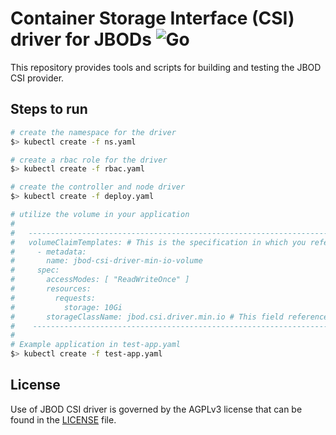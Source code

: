 # Container Storage Interface (CSI) driver for JBODs ![Go](https://github.com/minio/jbod-csi-driver/workflows/Go/badge.svg)
This repository provides tools and scripts for building and testing the JBOD CSI provider.

## Steps to run

```sh
# create the namespace for the driver
$> kubectl create -f ns.yaml

# create a rbac role for the driver
$> kubectl create -f rbac.yaml

# create the controller and node driver
$> kubectl create -f deploy.yaml

# utilize the volume in your application
#
#   ------------------------------------------------------------------------------------------------
#   volumeClaimTemplates: # This is the specification in which you reference the StorageClass
#     - metadata: 
#       name: jbod-csi-driver-min-io-volume 
#     spec: 
#       accessModes: [ "ReadWriteOnce" ] 
#       resources: 
#         requests: 
#           storage: 10Gi 
#       storageClassName: jbod.csi.driver.min.io # This field references the existing StorageClass
#    -----------------------------------------------------------------------------------------------
#
# Example application in test-app.yaml
$> kubectl create -f test-app.yaml
```

## License
Use of JBOD CSI driver is governed by the AGPLv3 license that can be found in the [LICENSE](./LICENSE) file.
